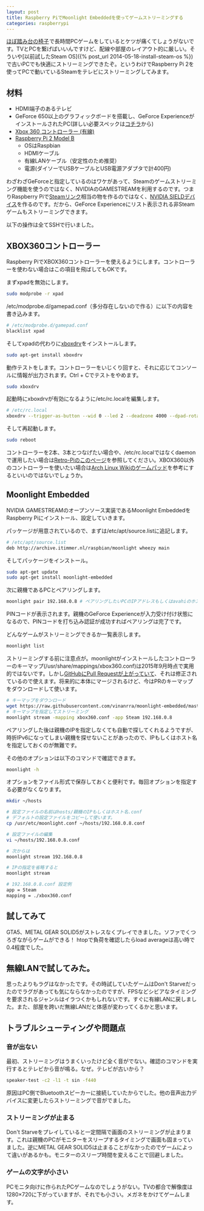 ```yaml
---
layout: post
title: Raspberry PiでMoonlight Embeddedを使ってゲームストリーミングする
categories: raspberrypi
---
```

<a href="http://www.amazon.co.jp/gp/product/B0053EZEY0/ref=as_li_ss_tl?ie=UTF8&camp=247&creative=7399&creativeASIN=B0053EZEY0&linkCode=as2&tag=count_0-22">ほぼ踏み台の椅子</a><img src="http://ir-jp.amazon-adsystem.com/e/ir?t=count_0-22&l=as2&o=9&a=B0053EZEY0" width="1" height="1" border="0" alt="" style="border:none !important; margin:0px !important;" />で長時間PCゲームをしているとケツが痛くてしょうがないです。TVとPCを繋げばいいんですけど、配線や部屋のレイアウト的に厳しい。そういや[以前試したSteam OS]({% post_url 2014-05-18-install-steam-os %})で古いPCでも快適にストリーミングできたぞ。というわけでRaspberry Pi 2を使ってPCで動いているSteamをテレビにストリーミングしてみます。

## 材料

* HDMI端子のあるテレビ
* GeForce 650以上のグラフィックボードを搭載し、GeForce ExperienceがインストールされたPC(詳しい必要スペックは[コチラ][nvidia_gamestreaming]から)
* <a href="http://www.amazon.co.jp/gp/product/B004DL20UU/ref=as_li_ss_tl?ie=UTF8&camp=247&creative=7399&creativeASIN=B004DL20UU&linkCode=as2&tag=count_0-22">Xbox 360 コントローラー (有線)</a><img src="http://ir-jp.amazon-adsystem.com/e/ir?t=count_0-22&l=as2&o=9&a=B004DL20UU" width="1" height="1" border="0" alt="" style="border:none !important; margin:0px !important;" />
* <a href="http://www.amazon.co.jp/gp/product/B00TBKFAI2/ref=as_li_ss_tl?ie=UTF8&camp=247&creative=7399&creativeASIN=B00TBKFAI2&linkCode=as2&tag=count_0-22">Raspberry Pi 2 Model B</a><img src="http://ir-jp.amazon-adsystem.com/e/ir?t=count_0-22&l=as2&o=9&a=B00TBKFAI2" width="1" height="1" border="0" alt="" style="border:none !important; margin:0px !important;" />
  * OSはRaspbian
  * HDMIケーブル
  * 有線LANケーブル（安定性のため推奨）
  * 電源(ダイソーでUSBケーブルとUSB電源アダプタで計400円)

わざわざGeForceと指定しているのはワケがあって、Steamのゲームストリーミング機能を使うのではなく、NVIDIAのGAMESTREAMを利用するのです。つまりRaspberry Piで[Steamリンク][steamlink]相当の物を作るのではなく、[NVIDIA SIELDデバイス][nvidia_sield]を作るのです。だから、GeForce Experienceにリスト表示される非Steamゲームもストリーミングできます。

以下の操作は全てSSHで行いました。

## XBOX360コントローラー
Raspberry PiでXBOX360コントローラーを使えるようにします。コントローラーを使わない場合はこの項目を飛ばしてもOKです。

まずxpadを無効にします。

``` bash
sudo modprobe -r xpad
```

/etc/modprobe.d/gamepad.conf（多分存在しないので作る）に以下の内容を書き込みます。

``` bash
# /etc/modprobe.d/gamepad.conf
blacklist xpad
```

そしてxpadの代わりに[xboxdrv][xboxdrv]をインストールします。

``` bash
sudo apt-get install xboxdrv
```

動作テストをします。コントローラーをいじくり回すと、それに応じてコンソールに情報が出力されます。Ctrl + Cでテストをやめます。

``` bash
sudo xboxdrv
```

起動時にxboxdrvが有効になるように/etc/rc.localを編集します。

``` bash
# /etc/rc.local
xboxdrv --trigger-as-button --wid 0 --led 2 --deadzone 4000 --dpad-rotation 90 --axismap -DPAD_X=DPAD_X --silent &
```

そして再起動します。

``` bash
sudo reboot
```

コントローラーを2本、3本とつなげたい場合や、/etc/rc.localではなくdaemonで運用したい場合は[Retro-Piのこのページ][retro-pi-controller]を参照してください。XBOX360以外のコントローラーを使いたい場合は[Arch Linux Wikiのゲームパッド][arch-wiki-gamepad]を参考にするといいのではないでしょうか。

## Moonlight Embedded
NVIDIA GAMESTREAMのオープンソース実装であるMoonlight EmbeddedをRaspberry Piにインストール、設定していきます。

パッケージが用意されているので、まずは/etc/apt/source.listに追記します。

``` bash
# /etc/apt/source.list
deb http://archive.itimmer.nl/raspbian/moonlight wheezy main
```

そしてパッケージをインストール。

``` bash
sudo apt-get update
sudo apt-get install moonlight-embedded
```

次に親機であるPCとペアリングします。

``` bash
moonlight pair 192.168.0.8 # ペアリングしたいPCのIPアドレスもしくはavahiのホスト名)
```

PINコードが表示されます。親機のGeForce Experienceが入力受け付け状態になるので、PINコードを打ち込み認証が成功すればペアリングは完了です。

どんなゲームがストリーミングできるか一覧表示します。

``` bash
moonlight list
```

ストリーミングする前に注意点が。moonlightがインストールしたコントローラーのキーマップ(/usr/share/mappings/xbox360.conf)は2015年9月時点で実用的ではないです。しかし[GitHubにPull Requestが上がっていて][moonlight-pr]、それは修正されているので使えます。将来的に本体にマージされるけど、今はPRのキーマップをダウンロードして使います。

``` bash
# キーマップをダウンロード
wget https://raw.githubusercontent.com/vinanrra/moonlight-embedded/master/mappings/xbox360.conf
# キーマップを指定してストリーミング
moonlight stream -mapping xbox360.conf -app Steam 192.168.0.8
```

ペアリングした後は親機のIPを指定しなくても自動で探してくれるようですが、時折IPv6になってしまい親機を探せないことがあったので、IPもしくはホスト名を指定しておくのが無難です。

その他のオプションは以下のコマンドで確認できます。

``` bash
moonlight -h
```

オプションをファイル形式で保存しておくと便利です。毎回オプションを指定する必要がなくなります。

``` bash
mkdir ~/hosts

# 設定ファイルの名前はhosts/親機のIPもしくはホスト名.conf
# デフォルトの設定ファイルをコピーして使います。
cp /usr/etc/moonlight.conf ~/hosts/192.168.0.8.conf

# 設定ファイルの編集
vi ~/hosts/192.168.0.8.conf

# 次からは
moonlight stream 192.168.0.8

# IPの指定を省略すると
moonlight stream
```

``` bash
# 192.168.0.8.conf 設定例
app = Steam
mapping = ./xbox360.conf
```

## 試してみて
GTA5、METAL GEAR SOLID5がストレスなくプレイできました。ソファでくつろぎながらゲームができる！ htopで負荷を確認したらload averageは高い時で0.4程度でした。

## 無線LANで試してみた。
思ったよりもラグはなかったです。その時試していたゲームはDon't Starveだったのでラグがあっても気にならなかったのですが、FPSなどシビアなタイミングを要求されるジャンルはイラつくかもしれないです。すぐに有線LANに戻しました。また、部屋を跨いだ無線LANだと体感が変わってくるかと思います。

## トラブルシューティングや問題点

### 音が出ない
最初、ストリーミングはうまくいったけど全く音がでない。確認のコマンドを実行するとテレビから音が鳴る。なぜ。テレビが古いから？

``` bash
speaker-test -c2 -l1 -t sin -f440 
```

原因はPC側でBluetoothスピーカーに接続していたからでした。他の音声出力デバイスに変更したらストリーミングで音がでました。

### ストリーミングが止まる
Don't Starveをプレイしていると一定間隔で画面のストリーミングが止まります。これは親機のPCがモニターをスリープするタイミングで画面も固まっていました。逆にMETAL GEAR SOLID5は止まることがなかったのでゲームによって違いがあるかも。モニターのスリープ時間を変えることで回避しました。

### ゲームの文字が小さい
PCモニタ向けに作られたPCゲームなのでしょうがない。TVの都合で解像度は1280×720に下がっていますが、それでも小さい。メガネをかけてゲームします。

[steamlink]: http://store.steampowered.com/universe/link/?l=japanese
[nvidia_gamestreaming]: http://shield.nvidia.co.jp/play-pc-games/
[nvidia_sield]: http://shield.nvidia.co.jp
[moonlight-embedded]: https://github.com/irtimmer/moonlight-embedded
[retro-pi-controller]: https://github.com/RetroPie/RetroPie-Setup/wiki/Setting-up-the-XBox360-controller
[xboxdrv]: http://pingus.seul.org/~grumbel/xboxdrv/
[moonlight-pr]: https://github.com/irtimmer/moonlight-embedded/pull/209
[arch-wiki-gamepad]: https://wiki.archlinuxjp.org/index.php/ゲームパッド
